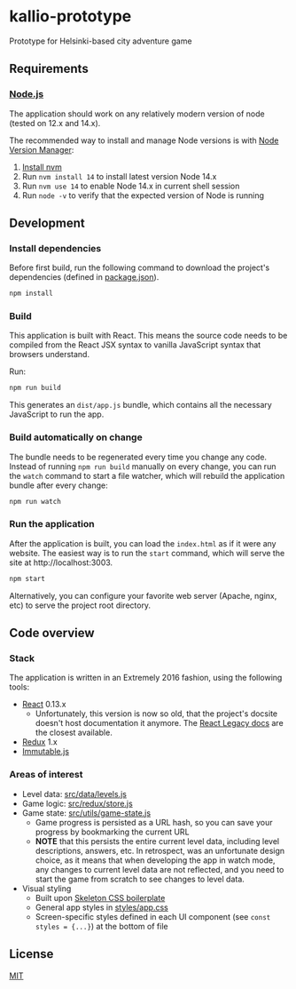 # kallio-prototype

Prototype for Helsinki-based city adventure game

## Requirements

### [Node.js](https://nodejs.org)

The application should work on any relatively modern version of node (tested on 12.x and 14.x).

The recommended way to install and manage Node versions is with [Node Version Manager](https://github.com/nvm-sh/nvm):

1. [Install nvm](https://github.com/nvm-sh/nvm#installing-and-updating)
2. Run `nvm install 14` to install latest version Node 14.x
3. Run `nvm use 14` to enable Node 14.x in current shell session
4. Run `node -v` to verify that the expected version of Node is running

## Development

### Install dependencies

Before first build, run the following command to download the project's dependencies (defined in [package.json](package.json)).

```sh
npm install
```

### Build

This application is built with React. This means the source code needs to be compiled from the React JSX syntax to vanilla JavaScript syntax that browsers understand.

Run:

```sh
npm run build
```

This generates an `dist/app.js` bundle, which contains all the necessary JavaScript to run the app.

### Build automatically on change

The bundle needs to be regenerated every time you change any code. Instead of running `npm run build` manually on every change, you can run the `watch` command to start a file watcher, which will rebuild the application bundle after every change:

```sh
npm run watch
```

### Run the application

After the application is built, you can load the `index.html` as if it were any website. The easiest way is to run the `start` command, which will serve the site at http://localhost:3003.

```sh
npm start
```

Alternatively, you can configure your favorite web server (Apache, nginx, etc) to serve the project root directory.

## Code overview

### Stack

The application is written in an Extremely 2016 fashion, using the following tools:

- [React](https://reactjs.org/) 0.13.x
  - Unfortunately, this version is now so old, that the project's docsite doesn't host documentation it anymore. The [React Legacy docs](https://react-legacy.netlify.app/) are the closest available.
- [Redux](https://redux.js.org/) 1.x
- [Immutable.js](https://github.com/immutable-js/immutable-js)

### Areas of interest

- Level data: [src/data/levels.js](src/data/levels.js)
- Game logic: [src/redux/store.js](src/redux/store.js)
- Game state: [src/utils/game-state.js](src/utils/game-state.js)
  - Game progress is persisted as a URL hash, so you can save your progress by bookmarking the current URL
  - **NOTE** that this persists the entire current level data, including level descriptions, answers, etc. In retrospect, was an unfortunate design choice, as it means that when developing the app in watch mode, any changes to current level data are not reflected, and you need to start the game from scratch to see changes to level data.
- Visual styling
  - Built upon [Skeleton CSS boilerplate](http://getskeleton.com/)
  - General app styles in [styles/app.css](styles/app.css)
  - Screen-specific styles defined in each UI component (see `const styles = {...}`) at the bottom of file

## License

[MIT](LICENSE)
